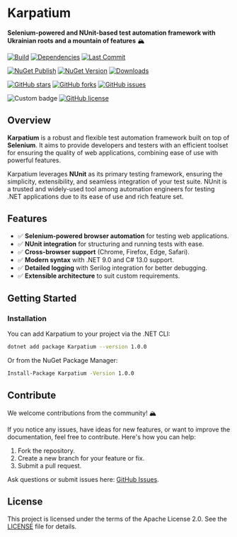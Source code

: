 # Karpatium

**Selenium-powered and NUnit-based test automation framework with Ukrainian roots and a mountain of features** 🏔️

[![Build](https://img.shields.io/github/actions/workflow/status/olehlvivskyi/Karpatium/run-tests.yml?branch=main)](https://github.com/olehlvivskyi/Karpatium/actions)
[![Dependencies](https://img.shields.io/librariesio/release/nuget/Karpatium)](https://libraries.io/nuget/Karpatium)
[![Last Commit](https://img.shields.io/github/last-commit/olehlvivskyi/Karpatium)](https://github.com/olehlvivskyi/Karpatium/commits/main)


[![NuGet Publish](https://img.shields.io/github/actions/workflow/status/olehlvivskyi/Karpatium/publish-nuget-package.yml?label=NuGet%20Publish&tag=0.1.0)](https://github.com/olehlvivskyi/Karpatium/actions)
[![NuGet Version](https://img.shields.io/nuget/v/Karpatium)](https://www.nuget.org/packages/Karpatium)
[![Downloads](https://img.shields.io/nuget/dt/Karpatium)](https://www.nuget.org/packages/Karpatium)


[![GitHub stars](https://img.shields.io/github/stars/olehlvivskyi/Karpatium)](https://github.com/olehlvivskyi/Karpatium/stargazers)
[![GitHub forks](https://img.shields.io/github/forks/olehlvivskyi/Karpatium?style=social)](https://github.com/olehlvivskyi/Karpatium/network/members)
[![GitHub issues](https://img.shields.io/github/issues/olehlvivskyi/Karpatium)](https://github.com/olehlvivskyi/Karpatium/issues)

![Custom badge](https://img.shields.io/badge/Made%20in-Ukraine-FFD700?style=flat&labelColor=0057B7&logo=github)
[![GitHub license](https://img.shields.io/github/license/olehlvivskyi/Karpatium)](https://github.com/olehlvivskyi/Karpatium/blob/main/LICENSE)

## Overview

**Karpatium** is a robust and flexible test automation framework built on top of **Selenium**. It aims to provide developers and testers with an efficient toolset for ensuring the quality of web applications, combining ease of use with powerful features.

Karpatium leverages **NUnit** as its primary testing framework, ensuring the simplicity, extensibility, and seamless integration of your test suite. NUnit is a trusted and widely-used tool among automation engineers for testing .NET applications due to its ease of use and rich feature set.

## Features

- ✅ **Selenium-powered browser automation** for testing web applications.
- ✅ **NUnit integration** for structuring and running tests with ease.
- ✅ **Cross-browser support** (Chrome, Firefox, Edge, Safari).
- ✅ **Modern syntax** with .NET 9.0 and C# 13.0 support.
- ✅ **Detailed logging** with Serilog integration for better debugging.
- ✅ **Extensible architecture** to suit custom requirements.

## Getting Started

### Installation

You can add Karpatium to your project via the .NET CLI:

```bash
dotnet add package Karpatium --version 1.0.0
```

Or from the NuGet Package Manager:

```bash
Install-Package Karpatium -Version 1.0.0
```

## Contribute

We welcome contributions from the community! 🏔️

If you notice any issues, have ideas for new features, or want to improve the documentation, feel free to contribute. Here's how you can help:

1. Fork the repository.
2. Create a new branch for your feature or fix.
3. Submit a pull request.

Ask questions or submit issues here: [GitHub Issues](https://github.com/olehlvivskyi/Karpatium/issues).

## License

This project is licensed under the terms of the Apache License 2.0. See the [LICENSE](LICENSE) file for details.
